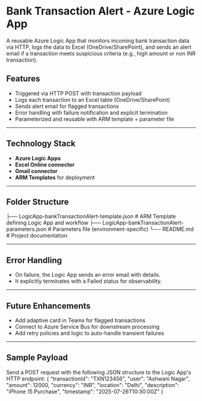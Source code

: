# Bank Transaction Alert - Azure Logic App

A reusable Azure Logic App that monitors incoming bank transaction data via HTTP, logs the data to Excel (OneDrive/SharePoint), and sends an alert email if a transaction meets suspicious criteria (e.g., high amount or non INR transaction).

## Features

- Triggered via HTTP POST with transaction payload
- Logs each transaction to an Excel table (OneDrive/SharePoint)
- Sends alert email for flagged transactions
- Error handling with failure notification and explicit termination
- Parameterized and reusable with ARM template + parameter file

---

## Technology Stack

- **Azure Logic Apps**
- **Excel Online connector**
- **Gmail connector** 
- **ARM Templates** for deployment

---

## Folder Structure
├── LogicApp-bankTransactionAlert-template.json # ARM Template defining Logic App and workflow
├── LogicApp-bankTransactionAlert-parameters.json # Parameters file (environment-specific)
└── README.md # Project documentation

---

## Error Handling
 - On failure, the Logic App sends an error email with details.
 - It explicitly terminates with a Failed status for observability.

 ---

 ## Future Enhancements
 - Add adaptive card in Teams for flagged transactions
 - Connect to Azure Service Bus for downstream processing
 - Add retry policies and logic to auto-handle transient failures

 ---

 ## Sample Payload
Send a POST request with the following JSON structure to the Logic App's HTTP endpoint:
{
  "transactionId": "TXN123456",
  "user": "Ashwani Nagar",
  "amount": 12000,
  "currency": "INR",
  "location": "Delhi",
  "description": "iPhone 15 Purchase",
  "timestamp": "2025-07-26T10:30:00Z"
}


